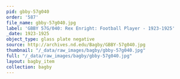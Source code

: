 ```yaml
---
pid: gbby-57g040
order: '587'
file_name: gbby-57g040.jpg
label: 'GBBY 57G/040: Rex Enright: Football Player - 1923-1925'
_date: 1923-1925
object_type: glass plate negative
source: http://archives.nd.edu/Bagby/GBBY-57g040.jpg
thumbnail: "/_data/raw_images/bagby/gbby-57g040.jpg"
full: "/_data/raw_images/bagby/gbby-57g040.jpg"
layout: bagby_item
collection: bagby
---
```

